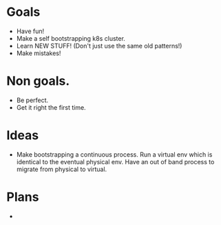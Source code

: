 # Goals
- Have fun!
- Make a self bootstrapping k8s cluster.
- Learn NEW STUFF! (Don't just use the same old patterns!)
- Make mistakes!

# Non goals.
- Be perfect.
- Get it right the first time.

# Ideas
- Make bootstrapping a continuous process. Run a virtual env which is identical to the eventual physical env. Have an out of band process to migrate from physical to virtual.

# Plans
-

